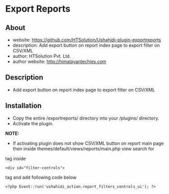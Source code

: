 Export Reports
=================
About
-----
* website: https://github.com/HTSolution/Ushahidi-plugin-exportreports
* description: Add export button on report index page to export filter on CSV/XML
* author: HTSolution Pvt. Ltd.
* author website: http://himalayantechies.com

Description
-----------------
* Add export button on report index page to export filter on CSV/XML 


Installation
----------------
* Copy the entire /exportreports/ directory into your /plugins/ directory.
* Activate the plugin.

__NOTE:__
* If activating plugin does not show CSV/XML button on report main page then inside themes/default/views/reports/main.php view search for

	<p>
	
tag inside

	<div id="filter-controls">
	
tag and add following code below

    <?php Event::run('ushahidi_action.report_filters_controls_ui'); ?>